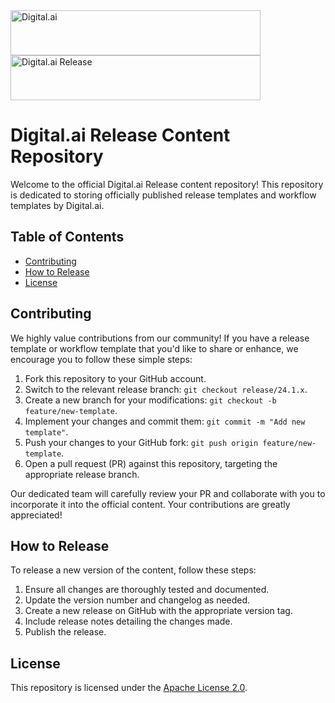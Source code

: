 <img src="https://github.com/digital-ai/release-content/assets/7783488/ecb82966-88da-4c8c-90a6-00f6c5d8c6ac" alt="Digital.ai" width="400px" height="72px">
<img src="https://github.com/digital-ai/release-content/assets/7783488/0d0bc77f-5231-4b7d-8dce-65f18e534e2f" alt="Digital.ai Release" width="400px" height="72px">


# Digital.ai Release Content Repository

Welcome to the official Digital.ai Release content repository! This repository is dedicated to storing officially published release templates and workflow templates by Digital.ai.

## Table of Contents

- [Contributing](#contributing)
- [How to Release](#how-to-release)
- [License](#license)

## Contributing

We highly value contributions from our community! If you have a release template or workflow template that you'd like to share or enhance, we encourage you to follow these simple steps:

1. Fork this repository to your GitHub account.
2. Switch to the relevant release branch: `git checkout release/24.1.x`.
3. Create a new branch for your modifications: `git checkout -b feature/new-template`.
4. Implement your changes and commit them: `git commit -m "Add new template"`.
5. Push your changes to your GitHub fork: `git push origin feature/new-template`.
6. Open a pull request (PR) against this repository, targeting the appropriate release branch.

Our dedicated team will carefully review your PR and collaborate with you to incorporate it into the official content. Your contributions are greatly appreciated!

## How to Release

To release a new version of the content, follow these steps:

1. Ensure all changes are thoroughly tested and documented.
2. Update the version number and changelog as needed.
3. Create a new release on GitHub with the appropriate version tag.
4. Include release notes detailing the changes made.
5. Publish the release.

## License

This repository is licensed under the [Apache License 2.0](./LICENSE).
